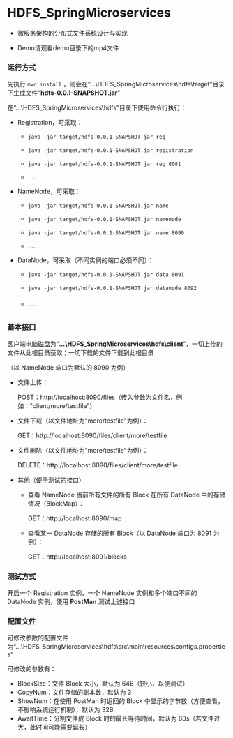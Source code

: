 # HDFS_SpringMicroservices

- 微服务架构的分布式文件系统设计与实现

- Demo请观看demo目录下的mp4文件



### 运行方式

先执行 `mvn install` ，则会在“...\HDFS_SpringMicroservices\hdfs\target”目录下生成文件“**hdfs-0.0.1-SNAPSHOT.jar**”

在“...\HDFS_SpringMicroservices\hdfs”目录下使用命令行执行：

- Registration，可采取：

  - ```
    java -jar target/hdfs-0.0.1-SNAPSHOT.jar reg
    ```

  - ```
    java -jar target/hdfs-0.0.1-SNAPSHOT.jar registration
    ```

  - ```
    java -jar target/hdfs-0.0.1-SNAPSHOT.jar reg 8081
    ```

  - ……

- NameNode，可采取：

  - ```
    java -jar target/hdfs-0.0.1-SNAPSHOT.jar name
    ```

  - ```
    java -jar target/hdfs-0.0.1-SNAPSHOT.jar namenode
    ```

  - ```
    java -jar target/hdfs-0.0.1-SNAPSHOT.jar name 8090
    ```

  - ……

- DataNode，可采取（不同实例的端口必须不同）：

  - ```
    java -jar target/hdfs-0.0.1-SNAPSHOT.jar data 8091
    ```

  - ```
    java -jar target/hdfs-0.0.1-SNAPSHOT.jar datanode 8092
    ```

  - ###### ……



### 基本接口

客户端电脑磁盘为“**...\HDFS_SpringMicroservices\hdfs\client**”，一切上传的文件从此根目录获取；一切下载的文件下载到此根目录

（以 NameNode 端口为默认的 8090 为例）

- 文件上传：

  POST：http://localhost:8090/files（传入参数为文件名，例如："client/more/testfile"）

- 文件下载（以文件地址为"more/testfile"为例）：

  GET：http://localhost:8090/files/client/more/testfile

- 文件删除（以文件地址为"more/testfile"为例）：

  DELETE：http://localhost:8090/files/client/more/testfile

- 其他（便于测试的接口）

  - 查看 NameNode 当前所有文件的所有 Block 在所有 DataNode 中的存储情况（BlockMap）：

    GET：http://localhost:8090/map

  - 查看某一 DataNode 存储的所有 Block（以 DataNode 端口为 8091 为例）：

    GET：http://localhost:8091/blocks



### 测试方式

开启一个 Registration 实例，一个 NameNode 实例和多个端口不同的 DataNode 实例，使用 **PostMan** 测试上述接口



### 配置文件

可修改参数的配置文件为“...\HDFS_SpringMicroservices\hdfs\src\main\resources\configs.properties”

可修改的参数有：

- BlockSize：文件 Block 大小，默认为 64B（较小，以便测试）
- CopyNum：文件存储的副本数，默认为 3
- ShowNum：在使用 PostMan 时返回的 Block 中显示的字节数（方便查看，不影响系统运行机制），默认为 32B
- AwaitTime：分割文件成 Block 时的最长等待时间，默认为 60s（若文件过大，此时间可能需要延长）







